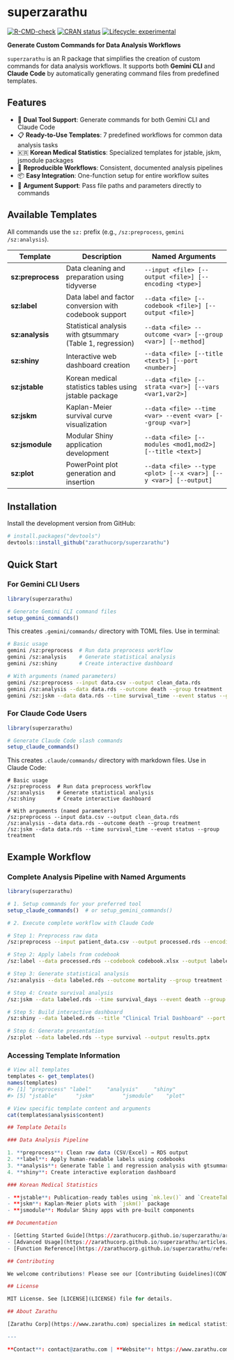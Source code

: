 # superzarathu

<!-- badges: start -->

[![R-CMD-check](https://github.com/zarathucorp/superzarathu/workflows/R-CMD-check/badge.svg)](https://github.com/zarathucorp/superzarathu/actions)
[![CRAN status](https://www.r-pkg.org/badges/version/superzarathu)](https://CRAN.R-project.org/package=superzarathu)
[![Lifecycle: experimental](https://img.shields.io/badge/lifecycle-experimental-orange.svg)](https://lifecycle.r-lib.org/articles/stages.html#experimental)

<!-- badges: end -->

**Generate Custom Commands for Data Analysis Workflows**

`superzarathu` is an R package that simplifies the creation of custom commands for data analysis workflows. It supports both **Gemini CLI** and **Claude Code** by automatically generating command files from predefined templates.

## Features

- 🚀 **Dual Tool Support**: Generate commands for both Gemini CLI and Claude Code
- 📋 **Ready-to-Use Templates**: 7 predefined workflows for common data analysis tasks
- 🇰🇷 **Korean Medical Statistics**: Specialized templates for jstable, jskm, jsmodule packages
- 🔄 **Reproducible Workflows**: Consistent, documented analysis pipelines
- 📦 **Easy Integration**: One-function setup for entire workflow suites
- 🎯 **Argument Support**: Pass file paths and parameters directly to commands

## Available Templates

All commands use the `sz:` prefix (e.g., `/sz:preprocess`, `gemini /sz:analysis`).

| Template       | Description                                               | Named Arguments                                               |
| -------------- | --------------------------------------------------------- | ------------------------------------------------------------- |
| **sz:preprocess** | Data cleaning and preparation using tidyverse             | `--input <file> [--output <file>] [--encoding <type>]`       |
| **sz:label**      | Data label and factor conversion with codebook support    | `--data <file> [--codebook <file>] [--output <file>]`        |
| **sz:analysis**   | Statistical analysis with gtsummary (Table 1, regression) | `--data <file> --outcome <var> [--group <var>] [--method]`   |
| **sz:shiny**      | Interactive web dashboard creation                        | `--data <file> [--title <text>] [--port <number>]`           |
| **sz:jstable**    | Korean medical statistics tables using jstable package    | `--data <file> [--strata <var>] [--vars <var1,var2>]`        |
| **sz:jskm**       | Kaplan-Meier survival curve visualization                 | `--data <file> --time <var> --event <var> [--group <var>]`   |
| **sz:jsmodule**   | Modular Shiny application development                     | `--data <file> [--modules <mod1,mod2>] [--title <text>]`     |
| **sz:plot**       | PowerPoint plot generation and insertion                  | `--data <file> --type <plot> [--x <var>] [--y <var>] [--output]` |

## Installation

Install the development version from GitHub:

```r
# install.packages("devtools")
devtools::install_github("zarathucorp/superzarathu")
```

## Quick Start

### For Gemini CLI Users

```r
library(superzarathu)

# Generate Gemini CLI command files
setup_gemini_commands()
```

This creates `.gemini/commands/` directory with TOML files. Use in terminal:

```bash
# Basic usage
gemini /sz:preprocess  # Run data preprocess workflow
gemini /sz:analysis    # Generate statistical analysis
gemini /sz:shiny       # Create interactive dashboard

# With arguments (named parameters)
gemini /sz:preprocess --input data.csv --output clean_data.rds
gemini /sz:analysis --data data.rds --outcome death --group treatment
gemini /sz:jskm --data data.rds --time survival_time --event status --group treatment
```

### For Claude Code Users

```r
library(superzarathu)

# Generate Claude Code slash commands
setup_claude_commands()
```

This creates `.claude/commands/` directory with markdown files. Use in Claude Code:

```
# Basic usage
/sz:preprocess  # Run data preprocess workflow
/sz:analysis    # Generate statistical analysis
/sz:shiny       # Create interactive dashboard

# With arguments (named parameters)
/sz:preprocess --input data.csv --output clean_data.rds
/sz:analysis --data data.rds --outcome death --group treatment
/sz:jskm --data data.rds --time survival_time --event status --group treatment
```

## Example Workflow

### Complete Analysis Pipeline with Named Arguments

```r
library(superzarathu)

# 1. Setup commands for your preferred tool
setup_claude_commands()  # or setup_gemini_commands()

# 2. Execute complete workflow with Claude Code
```

```bash
# Step 1: Preprocess raw data
/sz:preprocess --input patient_data.csv --output processed.rds --encoding UTF-8

# Step 2: Apply labels from codebook
/sz:label --data processed.rds --codebook codebook.xlsx --output labeled.rds

# Step 3: Generate statistical analysis
/sz:analysis --data labeled.rds --outcome mortality --group treatment --method logistic

# Step 4: Create survival analysis
/sz:jskm --data labeled.rds --time survival_days --event death --group treatment

# Step 5: Build interactive dashboard
/sz:shiny --data labeled.rds --title "Clinical Trial Dashboard" --port 3838

# Step 6: Generate presentation
/sz:plot --data labeled.rds --type survival --output results.pptx
```

### Accessing Template Information

```r
# View all templates
templates <- get_templates()
names(templates)
#> [1] "preprocess" "label"     "analysis"     "shiny"
#> [5] "jstable"      "jskm"         "jsmodule"    "plot"

# View specific template content and arguments
cat(templates$analysis$content)

## Template Details

### Data Analysis Pipeline

1. **preprocess**: Clean raw data (CSV/Excel) → RDS output
2. **label**: Apply human-readable labels using codebooks
3. **analysis**: Generate Table 1 and regression analysis with gtsummary
4. **shiny**: Create interactive exploration dashboard

### Korean Medical Statistics

- **jstable**: Publication-ready tables using `mk.lev()` and `CreateTableOneJS()`
- **jskm**: Kaplan-Meier plots with `jskm()` package
- **jsmodule**: Modular Shiny apps with pre-built components

## Documentation

- [Getting Started Guide](https://zarathucorp.github.io/superzarathu/articles/superzarathu-intro.html)
- [Advanced Usage](https://zarathucorp.github.io/superzarathu/articles/advanced-usage.html)
- [Function Reference](https://zarathucorp.github.io/superzarathu/reference/)

## Contributing

We welcome contributions! Please see our [Contributing Guidelines](CONTRIBUTING.md).

## License

MIT License. See [LICENSE](LICENSE) file for details.

## About Zarathu

[Zarathu Corp](https://www.zarathu.com) specializes in medical statistics and data science consulting. We develop R packages and provide statistical analysis services for clinical research and healthcare data.

---

**Contact**: contact@zarathu.com | **Website**: https://www.zarathu.com
